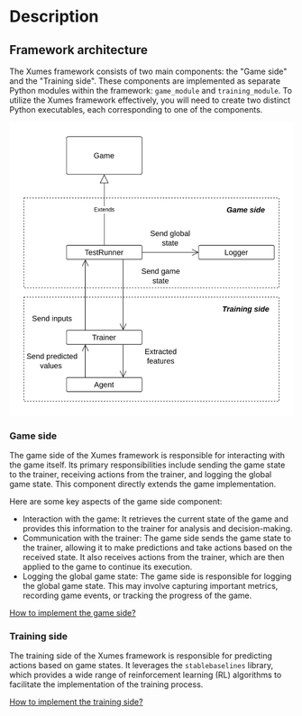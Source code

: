 # Description

## Framework architecture
The Xumes framework consists of two main components: the "Game side" and the "Training side". These components are implemented as separate Python modules within the framework: `game_module` and `training_module`.
To utilize the Xumes framework effectively, you will need to create two distinct Python executables, each corresponding to one of the components. 

![framework schema](schema.png)

### Game side
The game side of the Xumes framework is responsible for interacting with the game itself. Its primary responsibilities include sending the game state to the trainer, receiving actions from the trainer, and logging the global game state. This component directly extends the game implementation.

Here are some key aspects of the game side component:

- Interaction with the game: It retrieves the current state of the game and provides this information to the trainer for analysis and decision-making.
- Communication with the trainer: The game side sends the game state to the trainer, allowing it to make predictions and take actions based on the received state. It also receives actions from the trainer, which are then applied to the game to continue its execution.
- Logging the global game state: The game side is responsible for logging the global game state. This may involve capturing important metrics, recording game events, or tracking the progress of the game. 

[How to implement the game side?](implement_without_observables/game_side_without_observables.md)

### Training side
The training side of the Xumes framework is responsible for predicting actions based on game states. It leverages the `stablebaselines` library, which provides a wide range of reinforcement learning (RL) algorithms to facilitate the implementation of the training process.

[How to implement the training side?](implement_without_observables/training_side_without_observables.md)
